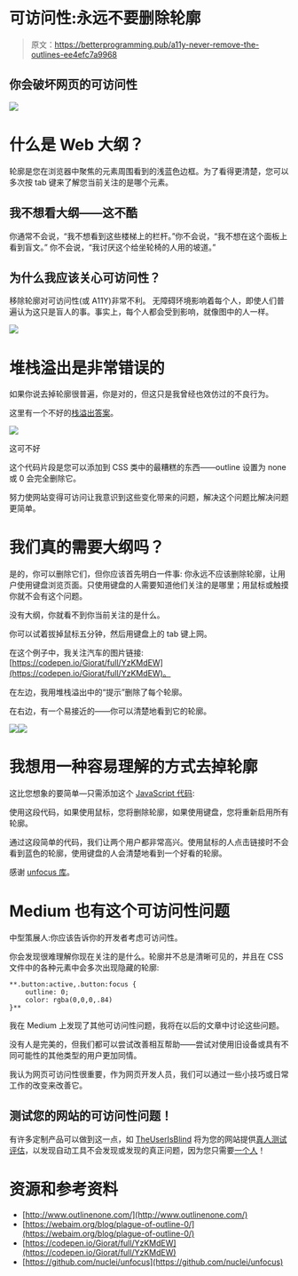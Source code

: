 # 可访问性:永远不要删除轮廓

> 原文：<https://betterprogramming.pub/a11y-never-remove-the-outlines-ee4efc7a9968>

## 你会破坏网页的可访问性

![](img/94af8274d1a49c33faaf593f8c6d572e.png)

# 什么是 Web 大纲？

轮廓是您在浏览器中聚焦的元素周围看到的浅蓝色边框。为了看得更清楚，您可以多次按 tab 键来了解您当前关注的是哪个元素。

## 我不想看大纲——这不酷

你通常不会说，“我不想看到这些楼梯上的栏杆。”你不会说，“我不想在这个面板上看到盲文。”
你不会说，“我讨厌这个给坐轮椅的人用的坡道。”

## 为什么我应该关心可访问性？

移除轮廓对可访问性(或 A11Y)非常不利。
无障碍环境影响着每个人，即使人们普遍认为这只是盲人的事。事实上，每个人都会受到影响，就像图中的人一样。

![](img/d4ac6740b4d2f8cead274505dace7c3d.png)

# 堆栈溢出是非常错误的

如果你说去掉轮廓很普遍，你是对的，但这只是我曾经也效仿过的不良行为。

这里有一个不好的[栈溢出答案](https://stackoverflow.com/questions/3397113/how-to-remove-focus-border-outline-around-text-input-boxes-chrome)。

![](img/120e0cbea78498ef735e4a425613b248.png)

这可不好

这个代码片段是您可以添加到 CSS 类中的最糟糕的东西——outline 设置为 none 或 0 会完全删除它。

努力使网站变得可访问让我意识到这些变化带来的问题，解决这个问题比解决问题更简单。

# 我们真的需要大纲吗？

是的，你可以删除它们，但你应该首先明白一件事:
你永远不应该删除轮廓，让用户使用键盘浏览页面。只使用键盘的人需要知道他们关注的是哪里；用鼠标或触摸你就不会有这个问题。

没有大纲，你就看不到你当前关注的是什么。

你可以试着拔掉鼠标五分钟，然后用键盘上的 tab 键上网。

在这个例子中，我关注汽车的图片链接:[https://codepen.io/Giorat/full/YzKMdEW](https://codepen.io/Giorat/full/YzKMdEW)。

在左边，我用堆栈溢出中的“提示”删除了每个轮廓。

在右边，有一个易接近的——你可以清楚地看到它的轮廓。

[![](img/93e174266cbbfe90b0677372e57dd9ec.png)](https://codepen.io/Giorat/full/YzKMdEW)[![](img/679ba8056c4af19b8517365cd430e3cf.png)](https://codepen.io/Giorat/full/YzKMdEW)

# 我想用一种容易理解的方式去掉轮廓

这比您想象的要简单—只需添加这个 [JavaScript 代码](https://raw.githubusercontent.com/nuclei/unfocus/master/dist/unfocus.js):

使用这段代码，如果使用鼠标，您将删除轮廓，如果使用键盘，您将重新启用所有轮廓。

通过这段简单的代码，我们让两个用户都非常高兴。使用鼠标的人点击链接时不会看到蓝色的轮廓，使用键盘的人会清楚地看到一个好看的轮廓。

感谢 [unfocus 库](https://github.com/nuclei/unfocus)。

# Medium 也有这个可访问性问题

中型策展人:你应该告诉你的开发者考虑可访问性。

你会发现很难理解你现在关注的是什么。轮廓并不总是清晰可见的，并且在 CSS 文件中的各种元素中会多次出现隐藏的轮廓:

```
**.button:active,.button:focus {
    outline: 0;
    color: rgba(0,0,0,.84)
}**
```

我在 Medium 上发现了其他可访问性问题，我将在以后的文章中讨论这些问题。

没有人是完美的，但我们都可以尝试改善相互帮助——尝试对使用旧设备或具有不同可能性的其他类型的用户更加同情。

我认为网页可访问性很重要，作为网页开发人员，我们可以通过一些小技巧或日常工作的改变来改善它。

## 测试您的网站的可访问性问题！

有许多定制产品可以做到这一点，如 [TheUserIsBlind](https://www.producthunt.com/upcoming/theuserisblind) 将为您的网站提供[真人测试评估](https://www.producthunt.com/upcoming/theuserisblind)，以发现自动工具不会发现或发现的真正问题，因为您只需要[一个人](https://www.producthunt.com/upcoming/theuserisblind)！

# 资源和参考资料

*   [http://www.outlinenone.com/](http://www.outlinenone.com/)
*   [https://webaim.org/blog/plague-of-outline-0/](https://webaim.org/blog/plague-of-outline-0/)
*   [https://codepen.io/Giorat/full/YzKMdEW](https://codepen.io/Giorat/full/YzKMdEW)
*   [https://github.com/nuclei/unfocus](https://github.com/nuclei/unfocus)